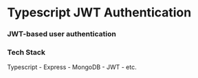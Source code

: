 # Typescript JWT Authentication
### JWT-based user authentication
### Tech Stack
Typescript - Express - MongoDB - JWT - etc.